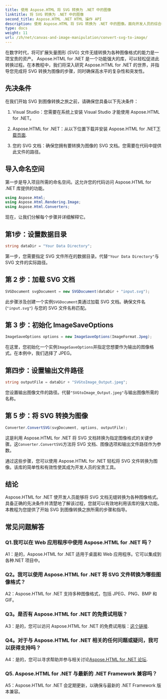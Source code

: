 ```yaml
---
title: 使用 Aspose.HTML 将 SVG 转换为 .NET 中的图像
linktitle: 将 SVG 转换为 .NET 中的图像
second_title: Aspose.HTML .NET HTML 操作 API
description: 使用 Aspose.HTML 将 SVG 转换为 .NET 中的图像。面向开发人员的综合教程。轻松将 SVG 文档转换为 JPEG、PNG、BMP 和 GIF 格式。
type: docs
weight: 11
url: /zh/net/canvas-and-image-manipulation/convert-svg-to-image/
---
```


在数字时代，将可扩展矢量图形 (SVG) 文件无缝转换为各种图像格式的能力是一项宝贵的资产。 Aspose.HTML for .NET 是一个功能强大的库，可以轻松促进此转换过程。在本教程中，我们将深入研究 Aspose.HTML for .NET 的世界，并指导您完成将 SVG 转换为图像的步骤，同时确保高水平的复杂性和突发性。

## 先决条件

在我们开始 SVG 到图像转换之旅之前，请确保您具备以下先决条件：

1. Visual Studio：您需要在系统上安装 Visual Studio 才能使用 Aspose.HTML for .NET。

2.  Aspose.HTML for .NET：从以下位置下载并安装 Aspose.HTML for .NET[下载页面](https://releases.aspose.com/html/net/).

3. 您的 SVG 文档：确保您拥有要转换为图像的 SVG 文档。您需要在代码中提供此文件的路径。

## 导入命名空间


第一步是导入项目所需的命名空间。这允许您的代码访问 Aspose.HTML for .NET 库提供的功能。

```csharp
using Aspose.Html;
using Aspose.Html.Rendering.Image;
using Aspose.Html.Converters;
```

现在，让我们分解每个步骤并详细解释它。

## 第1步：设置数据目录

```csharp
string dataDir = "Your Data Directory";
```

第一步，您需要指定 SVG 文件所在的数据目录。代替`"Your Data Directory"`与 SVG 文件的实际路径。

## 第 2 步：加载 SVG 文档

```csharp
SVGDocument svgDocument = new SVGDocument(dataDir + "input.svg");
```

此步骤涉及创建一个实例`SVGDocument`类通过加载 SVG 文档。确保文件名 (`"input.svg"`) 与您的 SVG 文件名称匹配。

## 第 3 步：初始化 ImageSaveOptions

```csharp
ImageSaveOptions options = new ImageSaveOptions(ImageFormat.Jpeg);
```

在这里，您初始化一个实例`ImageSaveOptions`并指定您想要作为输出的图像格式。在本例中，我们选择了 JPEG。

## 第四步：设置输出文件路径

```csharp
string outputFile = dataDir + "SVGtoImage_Output.jpeg";
```

您设置输出图像文件的路径。代替`"SVGtoImage_Output.jpeg"`与输出图像所需的名称。

## 第 5 步：将 SVG 转换为图像

```csharp
Converter.ConvertSVG(svgDocument, options, outputFile);
```

这是利用 Aspose.HTML for .NET 将 SVG 文档转换为指定图像格式的关键步骤。这`Converter.ConvertSVG`方法将 SVG 文档、图像选项和输出文件路径作为参数。

通过这些步骤，您可以使用 Aspose.HTML for .NET 轻松将 SVG 文件转换为图像。该库的简单性和有效性使其成为开发人员的宝贵工具。

## 结论

Aspose.HTML for .NET 使开发人员能够将 SVG 文档无缝转换为各种图像格式。具备正确的先决条件并清楚地了解该过程，您就可以有效地利用该库的强大功能。本教程为您提供了开始 SVG 到图像转换之旅所需的步骤和指导。

## 常见问题解答

### Q1.我可以在 Web 应用程序中使用 Aspose.HTML for .NET 吗？

A1：是的，Aspose.HTML for .NET 适用于桌面和 Web 应用程序。它可以集成到各种.NET 项目中。

### Q2。我可以使用 Aspose.HTML for .NET 将 SVG 文件转换为哪些图像格式？

A2：Aspose.HTML for .NET 支持多种图像格式，包括 JPEG、PNG、BMP 和 GIF。

### Q3。是否有 Aspose.HTML for .NET 的免费试用版？

 A3：是的，您可以访问 Aspose.HTML for .NET 的免费试用版：[这个链接](https://releases.aspose.com/).

### Q4。对于与 Aspose.HTML for .NET 相关的任何问题或疑问，我可以获得支持吗？

 A4：是的，您可以寻求帮助并参与相关讨论[Aspose.HTML for .NET 论坛](https://forum.aspose.com/).

### Q5. Aspose.HTML for .NET 与最新的 .NET Framework 兼容吗？

A5：Aspose.HTML for .NET 会定期更新，以确保与最新的 .NET Framework 版本兼容。